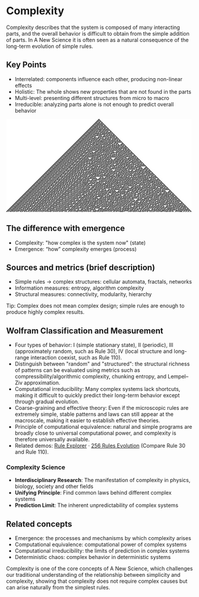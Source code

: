 # Complexity

Complexity describes that the system is composed of many interacting parts, and the overall behavior is difficult to obtain from the simple addition of parts. In A New Science it is often seen as a natural consequence of the long-term evolution of simple rules.

## Key Points

- Interrelated: components influence each other, producing non-linear effects
- Holistic: The whole shows new properties that are not found in the parts
- Multi-level: presenting different structures from micro to macro
- Irreducible: analyzing parts alone is not enough to predict overall behavior

![Rule 30 Complexity](../../images/cellular-automata/rule-30-evolution-250.jpg)

## The difference with emergence

- Complexity: "how complex is the system now" (state)
- Emergence: “how” complexity emerges (process)

## Sources and metrics (brief description)

- Simple rules → complex structures: cellular automata, fractals, networks
- Information measures: entropy, algorithm complexity
- Structural measures: connectivity, modularity, hierarchy

Tip: Complex does not mean complex design; simple rules are enough to produce highly complex results.

## Wolfram Classification and Measurement

- Four types of behavior: I (simple stationary state), II (periodic), III (approximately random, such as Rule 30), IV (local structure and long-range interaction coexist, such as Rule 110).
- Distinguish between "random" and "structured": the structural richness of patterns can be evaluated using metrics such as compressibility/algorithmic complexity, chunking entropy, and Lempel–Ziv approximation.
- Computational irreducibility: Many complex systems lack shortcuts, making it difficult to quickly predict their long-term behavior except through gradual evolution.
- Coarse-graining and effective theory: Even if the microscopic rules are extremely simple, stable patterns and laws can still appear at the macroscale, making it easier to establish effective theories.
- Principle of computational equivalence: natural and simple programs are broadly close to universal computational power, and complexity is therefore universally available.
- Related demos: [Rule Explorer](../../demos/wolfram-rules-explorer/wolfram-rules-explorer.html) · [256 Rules Evolution](../../demos/wolfram-rules-256/wolfram-256-rules-demo.html) (Compare Rule 30 and Rule 110).

### Complexity Science
- **Interdisciplinary Research**: The manifestation of complexity in physics, biology, society and other fields
- **Unifying Principle**: Find common laws behind different complex systems
- **Prediction Limit**: The inherent unpredictability of complex systems

## Related concepts

- Emergence: the processes and mechanisms by which complexity arises
- Computational equivalence: computational power of complex systems
- Computational irreducibility: the limits of prediction in complex systems
- Deterministic chaos: complex behavior in deterministic systems

Complexity is one of the core concepts of A New Science, which challenges our traditional understanding of the relationship between simplicity and complexity, showing that complexity does not require complex causes but can arise naturally from the simplest rules.